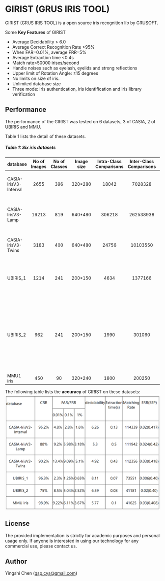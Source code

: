 # GIRIST (GRUS IRIS TOOL)

GIRIST (GRUS IRIS TOOL) is a open source iris recognition lib by GRUSOFT. 

Some **Key Features** of GIRIST
- Average Decidability > 6.0
- Average Correct Recognition Rate >95%
- When FAR=0.01%, average FRR=5%
- Average Extraction time <0.4s
- Match rate>50000 irises/second
- Handle noises such as eyelash, eyelids and strong reflections
- Upper limit of Rotation Angle:  ±15 degrees
- No limits on size of iris.
- Unlimited database size
- Three mode: iris authentication, iris identification and iris library verification
  

## Performance

The performance of the GIRIST was tested on 6 datasets, 3 of CASIA, 2 of UBIRIS and MMU. 

Table 1 lists the detail of these datasets. 

##### 									Table 1: Six iris datasets

|   database          |     No of Images      |     No of Classes      |    Image size       |  Intra-Class Comparisons   |        Inter-Class Comparisons        | characteristic               |
| ----------- | :------------: | :------------: | :------------------: | :----------: | :-----------------: | :-------------------- |
| CASIA-IrisV3-Interval    |     2655      |      396      |         320*280         |     18042     |        7028328         | Very good image quality with extremely clear iris texture details                  |
| CASIA-IrisV3-Lamp  |      16213      |      819      |         640*480         |     306218      |         262538938         | Nonlinear deformation due to variations of visible illumination                   |
| CASIA-IrisV3-Twins        |      3183      |      400      |         640*480         |     24756     |        10103550         | The first publicly available twins’ iris image dataset                  |
| UBIRIS_1    |       1214       |       241       |           200*150          |     4634      |         1377166         | to minimize noise factors, specially those relative to reflections, luminosity and contrast                  |
| UBIRIS_2     | 662 | 241 |      200*150      |  1990  |     301060      | to introduce natural luminosity factor. This propitiates the appearance of heterogeneous images with respect to reflections, contrast, luminosity and focus problems.        |
| MMU1 iris |  450  |  90  | 320*240 | 1800 | 200250 |  |

The following table lists the **accuracy** of GIRIST on these datasets:
![](iris_accuracy.png)

## License

The provided implementation is strictly for academic purposes  and personal usage only. If anyone is interested in using our technology for any commercial use, please contact us.

## Author

Yingshi Chen (gsp.cys@gmail.com)

